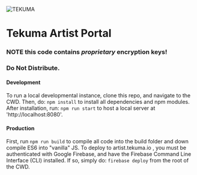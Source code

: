 ![TEKUMA](https://artist.tekuma.io/logos/logo.png)

Tekuma Artist Portal
=====================
### **NOTE** this code contains *proprietary* encryption keys!
### Do Not Distribute.

[logo]:https://artist.tekuma.io/logos/logo.png


#### Development

To run a local developmental instance, clone this repo, and navigate to the CWD.
Then, do:
`npm install`
to install all dependencies and npm modules.
After installation, run:
`npm run start`
to host a local server at 'http://localhost:8080'.

#### Production
First, run `npm run build` to compile all code into the build folder
and down compile ES6 into "vanilla" JS.
To deploy to artist.tekuma.io , you must be authenticated with Google Firebase,
and have the Firebase Command Line Interface (CLI) installed. If so, simply do:
`firebase deploy`  from the root of the CWD.
